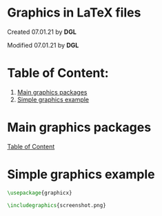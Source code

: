 # Graphics in LaTeX files #

Created 07.01.21 by **DGL**

Modified 07.01.21 by **DGL**


# Table of Content:

<!-- vim-markdown-toc GFM -->

1. [Main graphics packages](#main-graphics-packages)
1. [Simple graphics example](#simple-graphics-example)

<!-- vim-markdown-toc -->

# Main graphics packages #
[Table of Content](#table-of-content)


# Simple graphics example #

```latex
\usepackage{graphicx}

\includegraphics{screenshot.png}
```
